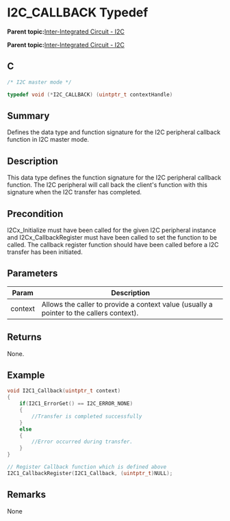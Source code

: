 # I2C\_CALLBACK Typedef

**Parent topic:**[Inter-Integrated Circuit - I2C](GUID-9FF2770C-87B8-47A2-830B-AA9EB23ACFEC.md)

**Parent topic:**[Inter-Integrated Circuit - I2C](GUID-84B7C9F3-533A-4A83-9104-9196F8070FF2.md)

## C

```c
/* I2C master mode */

typedef void (*I2C_CALLBACK) (uintptr_t contextHandle)

```

## Summary

Defines the data type and function signature for the I2C peripheral callback function in I2C master mode.

## Description

This data type defines the function signature for the I2C peripheral callback function. The I2C peripheral will call back the client's function with this signature when the I2C transfer has completed.

## Precondition

I2Cx\_Initialize must have been called for the given I2C peripheral instance and I2Cx\_CallbackRegister must have been called to set the function to be called. The callback register function should have been called before a I2C transfer has been initiated.

## Parameters

|Param|Description|
|-----|-----------|
|context|Allows the caller to provide a context value \(usually a pointer to the callers context\).|

## Returns

None.

## Example

```c
void I2C1_Callback(uintptr_t context)
{
    if(I2C1_ErrorGet() == I2C_ERROR_NONE)
    {
        //Transfer is completed successfully
    }
    else
    {
        //Error occurred during transfer.
    }
}

// Register Callback function which is defined above
I2C1_CallbackRegister(I2C1_Callback, (uintptr_t)NULL);

```

## Remarks

None

